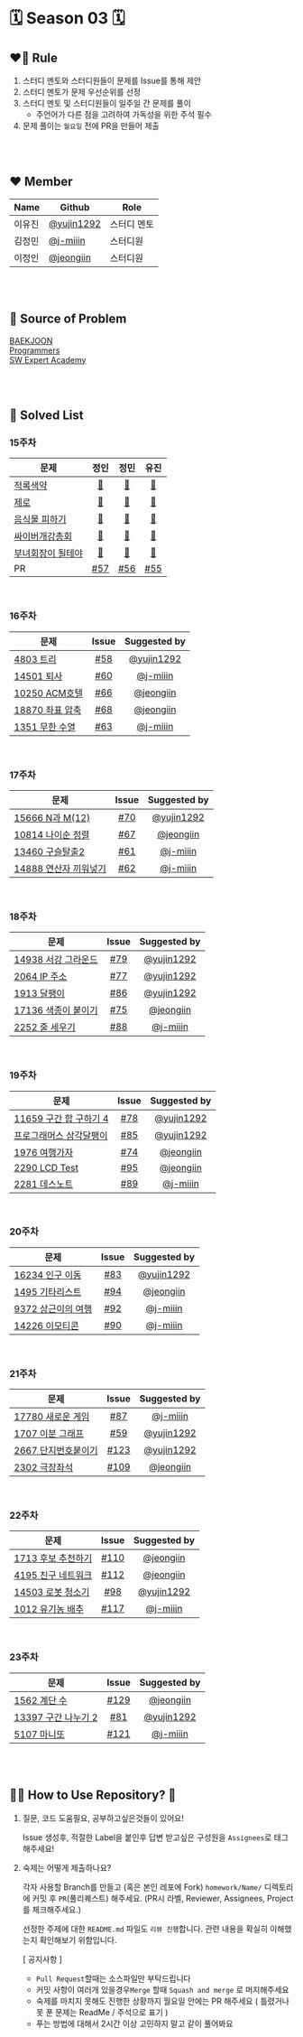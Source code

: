 # 🗓️ Season 03 🗓️

## ❤️‍🔥 Rule


1. 스터디 멘토와  스터디원들이 문제를 Issue를 통해 제안
2. 스터디 멘토가 문제 우선순위를 선정
3. 스터디 멘토 및 스터디원들이 일주일 간 문제를 풀이
    - 주언어가 다른 점을 고려하여 가독성을 위한 주석 필수
4. 문제 풀이는 ```월요일``` 전에 PR을 만들어 제출

</br>
</br>

## ❤️ Member
|Name|Github|Role|
|------|---|---|
|이유진|[@yujin1292](https://github.com/yujin1292)|스터디 멘토|
|김정민|[@j-miiin](https://github.com/j-miiin)|스터디원|
|이정인|[@jeongiin](https://github.com/jeongiin)|스터디원|

</br>
</br>

## 📕 Source of Problem
[BAEKJOON](https://www.acmicpc.net/) </br>
[Programmers](https://programmers.co.kr/learn/challenges?tab=all_challenges) </br>
[SW Expert Academy](https://swexpertacademy.com/main/main.do) </br>

</br>
</br>

## 🚩 Solved List



### 15주차 
| 문제 | 정인 | 정민 | 유진 |
|------|:------:|:-----:|:------:|
|[적록색약](https://www.acmicpc.net/problem/10026) | [💯](https://github.com/yujin1292/BreakingCodingTest/blob/main/Season%2002/homework/JeongIn/Week15/10026.py) | [💯](https://github.com/yujin1292/BreakingCodingTest/blob/main/Season%2002/homework/JeongMin/week%2015/week15_10026.java) | [💯](https://github.com/yujin1292/BreakingCodingTest/blob/main/Season%2002/homework/Yujin/Week%2015/10026%20%EC%A0%81%EB%A1%9D%EC%83%89%EC%95%BD.cpp) |
|[제로](https://www.acmicpc.net/problem/10773)| [💯](https://github.com/yujin1292/BreakingCodingTest/blob/main/Season%2002/homework/JeongIn/Week15/10773.py) | [💯](https://github.com/yujin1292/BreakingCodingTest/blob/main/Season%2002/homework/JeongMin/week%2015/week15_10773.java) | [💯](https://github.com/yujin1292/BreakingCodingTest/blob/main/Season%2002/homework/Yujin/Week%2015/10773%20%EC%A0%9C%EB%A1%9C.cpp) |
|[음식물 피하기](https://www.acmicpc.net/problem/1743)| [💯](https://github.com/yujin1292/BreakingCodingTest/blob/main/Season%2002/homework/JeongIn/Week15/1743.py) | [💯](https://github.com/yujin1292/BreakingCodingTest/blob/main/Season%2002/homework/JeongMin/week%2015/week15_1743.java) | [💯](https://github.com/yujin1292/BreakingCodingTest/blob/main/Season%2002/homework/Yujin/Week%2015/1743%20%EC%9D%8C%EC%8B%9D%EB%AC%BC%20%ED%94%BC%ED%95%98%EA%B8%B0.cpp) |
|[싸이버개강총회](https://www.acmicpc.net/problem/19583)| [💯](https://github.com/yujin1292/BreakingCodingTest/blob/main/Season%2002/homework/JeongIn/Week15/19583.py) | [💯](https://github.com/yujin1292/BreakingCodingTest/blob/main/Season%2002/homework/JeongMin/week%2015/week15_19583.java) | [💯](https://github.com/yujin1292/BreakingCodingTest/blob/main/Season%2002/homework/Yujin/Week%2015/19583%20%EC%8B%B8%EC%9D%B4%EB%B2%84%EA%B0%9C%EA%B0%95%EC%B4%9D%ED%9A%8C.cpp) |
|[부녀회장이 될테야](https://www.acmicpc.net/problem/2775)| [💯](https://github.com/yujin1292/BreakingCodingTest/blob/main/Season%2002/homework/JeongIn/Week15/2775.py) | [💯](https://github.com/yujin1292/BreakingCodingTest/blob/main/Season%2002/homework/JeongMin/week%2015/week15_2775.java) | [💯](https://github.com/yujin1292/BreakingCodingTest/blob/main/Season%2002/homework/Yujin/Week%2015/2775%20%EB%B6%80%EB%85%80%ED%9A%8C%EC%9E%A5%EC%9D%B4%20%EB%90%A0%ED%85%8C%EC%95%BC.cpp) |
| PR | [#57](https://github.com/yujin1292/BreakingCodingTest/pull/57)|[#56](https://github.com/yujin1292/BreakingCodingTest/pull/56) |[#55](https://github.com/yujin1292/BreakingCodingTest/pull/55) |

</br>

### 16주차 
| 문제 | Issue | Suggested by |
|------|:------:| :---:|
|[4803 트리](https://www.acmicpc.net/problem/4803) | [#58](https://github.com/yujin1292/BreakingCodingTest/issues/58) | [@yujin1292](https://github.com/yujin1292) |
|[14501 퇴사](https://www.acmicpc.net/problem/14501)| [#60](https://github.com/yujin1292/BreakingCodingTest/issues/60)  | [@j-miiin](https://github.com/j-miiin) |
|[10250 ACM호텔](https://www.acmicpc.net/problem/10250)| [#66](https://github.com/yujin1292/BreakingCodingTest/issues/66)  | [@jeongiin](https://github.com/jeongiin) |
|[18870 좌표 압축](https://www.acmicpc.net/problem/18870)| [#68](https://github.com/yujin1292/BreakingCodingTest/issues/68)  | [@jeongiin](https://github.com/jeongiin) |
|[1351 무한 수열](https://www.acmicpc.net/problem/1351)| [#63](https://github.com/yujin1292/BreakingCodingTest/issues/63)  | [@j-miiin](https://github.com/j-miiin) |

</br>

###  17주차
| 문제 | Issue | Suggested by |
|------|:------:| :---:|
|[15666 N과 M(12)](https://www.acmicpc.net/problem/15666) | [#70](https://github.com/yujin1292/BreakingCodingTest/issues/70) | [@yujin1292](https://github.com/yujin1292) |
|[10814 나이순 정렬 ](https://www.acmicpc.net/problem/10814) | [#67](https://github.com/yujin1292/BreakingCodingTest/issues/67) |[@jeongiin](https://github.com/jeongiin)|
|[13460 구슬탈출2](https://www.acmicpc.net/problem/13460 ) | [#61](https://github.com/yujin1292/BreakingCodingTest/issues/61) | [@j-miiin](https://github.com/j-miiin)|
|[14888 연산자 끼워넣기](https://www.acmicpc.net/problem/14888) | [#62](https://github.com/yujin1292/BreakingCodingTest/issues/62) | [@j-miiin](https://github.com/j-miiin) |



</br>

### 18주차

| 문제 | Issue | Suggested by |
|------|:------:| :---:|
|[14938 서강 그라운드](https://www.acmicpc.net/problem/14938) | [#79](https://github.com/yujin1292/BreakingCodingTest/issues/79) | [@yujin1292](https://github.com/yujin1292) |
|[2064 IP 주소](https://www.acmicpc.net/problem/2064) | [#77](https://github.com/yujin1292/BreakingCodingTest/issues/77) | [@yujin1292](https://github.com/yujin1292) |
|[1913 달팽이](https://www.acmicpc.net/problem/1913) | [#86](https://github.com/yujin1292/BreakingCodingTest/issues/86) | [@yujin1292](https://github.com/yujin1292) |
|[17136 색종이 붙이기](https://www.acmicpc.net/problem/17136) | [#75](https://github.com/yujin1292/BreakingCodingTest/issues/75) | [@jeongiin](https://github.com/jeongiin) |
|[2252 줄 세우기](https://www.acmicpc.net/problem/2252) | [#88](https://github.com/yujin1292/BreakingCodingTest/issues/88) | [@j-miiin](https://github.com/j-miiin) |

</br>

### 19주차

| 문제 | Issue | Suggested by |
|------|:------:| :---:|
|[11659 구간 합 구하기 4](https://www.acmicpc.net/problem/11659) | [#78](https://github.com/yujin1292/BreakingCodingTest/issues/78) | [@yujin1292](https://github.com/yujin1292) |
|[프로그래머스 삼각달팽이](https://programmers.co.kr/learn/courses/30/lessons/68645) | [#85](https://github.com/yujin1292/BreakingCodingTest/issues/85) | [@yujin1292](https://github.com/yujin1292) |
|[1976 여행가자](https://www.acmicpc.net/problem/1976) | [#74](https://github.com/yujin1292/BreakingCodingTest/issues/74) | [@jeongiin](https://github.com/jeongiin) |
|[2290 LCD Test](https://www.acmicpc.net/problem/2290) | [#95](https://github.com/yujin1292/BreakingCodingTest/issues/95) | [@jeongiin](https://github.com/jeongiin) |
|[2281 데스노트](https://www.acmicpc.net/problem/2281) | [#89](https://github.com/yujin1292/BreakingCodingTest/issues/89) | [@j-miiin](https://github.com/j-miiin) |


</br>

### 20주차

| 문제 | Issue | Suggested by |
|------|:------:| :---:|
|[16234 인구 이동](https://www.acmicpc.net/problem/16234) | [#83](https://github.com/yujin1292/BreakingCodingTest/issues/83) | [@yujin1292](https://github.com/yujin1292) |
|[1495 기타리스트](https://www.acmicpc.net/problem/1495) | [#94](https://github.com/yujin1292/BreakingCodingTest/issues/94) | [@jeongiin](https://github.com/jeongiin)  |
|[9372 상근이의 여행](https://www.acmicpc.net/problem/9372) | [#92](https://github.com/yujin1292/BreakingCodingTest/issues/92) | [@j-miiin](https://github.com/j-miiin) |
|[14226 이모티콘](https://www.acmicpc.net/problem/14226) | [#90](https://github.com/yujin1292/BreakingCodingTest/issues/90) | [@j-miiin](https://github.com/j-miiin) |



</br>

### 21주차

| 문제 | Issue | Suggested by |
|------|:------:| :---:|
|[17780 새로운 게임](https://www.acmicpc.net/problem/17780) | [#87](https://github.com/yujin1292/BreakingCodingTest/issues/87) | [@j-miiin](https://github.com/j-miiin) |
|[1707 이분 그래프](https://www.acmicpc.net/problem/1707) | [#59](https://github.com/yujin1292/BreakingCodingTest/issues/59) | [@yujin1292](https://github.com/yujin1292) |
|[2667 단지번호붙이기](https://www.acmicpc.net/problem/2667) | [#123](https://github.com/yujin1292/BreakingCodingTest/issues/123) |  [@yujin1292](https://github.com/yujin1292) |
|[2302 극장좌석](https://www.acmicpc.net/problem/2302) | [#109](https://github.com/yujin1292/BreakingCodingTest/issues/109) | [@jeongiin](https://github.com/jeongiin) |


</br>

### 22주차

| 문제 | Issue | Suggested by |
|------|:------:| :---:|
|[1713 후보 추천하기](https://www.acmicpc.net/problem/1713) | [#110](https://github.com/yujin1292/BreakingCodingTest/issues/110) | [@jeongiin](https://github.com/jeongiin) |
|[4195 친구 네트워크](https://www.acmicpc.net/problem/4195) | [#112](https://github.com/yujin1292/BreakingCodingTest/issues/112) | [@jeongiin](https://github.com/jeongiin) |
|[14503 로봇 청소기](https://www.acmicpc.net/problem/14503) | [#98](https://github.com/yujin1292/BreakingCodingTest/issues/98) |  [@yujin1292](https://github.com/yujin1292) |
|[1012 유기농 배추](https://www.acmicpc.net/problem/1012) | [#117](https://github.com/yujin1292/BreakingCodingTest/issues/117) | [@j-miiin](https://github.com/j-miiin) |


</br>

### 23주차

| 문제 | Issue | Suggested by |
|------|:------:| :---:|
|[ 1562 계단 수 ](https://www.acmicpc.net/problem/1562) | [#129](https://github.com/yujin1292/BreakingCodingTest/issues/129) | [@jeongiin](https://github.com/jeongiin) |
|[ 13397 구간 나누기 2 ](https://www.acmicpc.net/problem/13397) | [#81](https://github.com/yujin1292/BreakingCodingTest/issues/81) |  [@yujin1292](https://github.com/yujin1292) |
|[ 5107 마니또 ](https://www.acmicpc.net/problem/5107) | [#121](https://github.com/yujin1292/BreakingCodingTest/issues/121) | [@j-miiin](https://github.com/j-miiin) |



</br>


</br>


## 🤷‍♀️ How to Use Repository? 🤷
1. 질문, 코드 도움필요, 공부하고싶은것들이 있어요!

    Issue 생성후, 적절한 Label을 붙인후 답변 받고싶은 구성원을 ```Assignees```로 태그해주세요!

2. 숙제는 어떻게 제출하나요?

    각자 사용할 Branch를 만들고 (혹은 본인 레포에 Fork)  ```homework/Name/``` 디렉토리에 커밋 후 ```PR```(풀리퀘스트) 해주세요.
    (PR시 라벨, Reviewer, Assignees, Project 를 체크해주세요.)
    
    선정한 주제에 대한 ```README.md``` 파일도 ```리뷰 진행```합니다. 관련 내용을 확실히 이해했는지 확인해보기 위함입니다.



    [ 공지사항 ]
    - ```Pull Request```할때는 소스파일만 부탁드립니다
    - 커밋 사항이 여러개 있을경우```Merge``` 할때 ```Squash and merge``` 로 머지해주세요
    - 숙제를 마치지 못해도 진행한 상황까지 월요일 안에는 PR 해주세요 ( 틀렸거나 못 푼 문제는 ReadMe / 주석으로 표기 )
    - 푸는 방법에 대해서 2시간 이상 고민하지 말고 같이 풀어봐요
    
